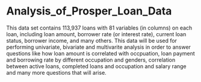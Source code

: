 # Analysis_of_Prosper_Loan_Data
This data set contains 113,937 loans with 81 variables (in columns) on each loan, including loan amount, borrower rate (or interest rate), current loan status, borrower income, and many others. This data will be used for performing univariate, bivariate and multivarite analysis in order to answer questions like how loan amount is correlated with occpuation, loan payment and borrowing rate by different occupation and genders, correlation between active loans, completed loans and occupation and salary range and many more questions that will arise. 
